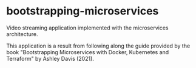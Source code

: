 # bootstrapping-microservices
Video streaming application implemented with the microservices architecture.

This application is a result from following along the guide provided by the book 
"Bootstrapping Microservices with Docker, Kubernetes and Terraform" by Ashley Davis (2021).

